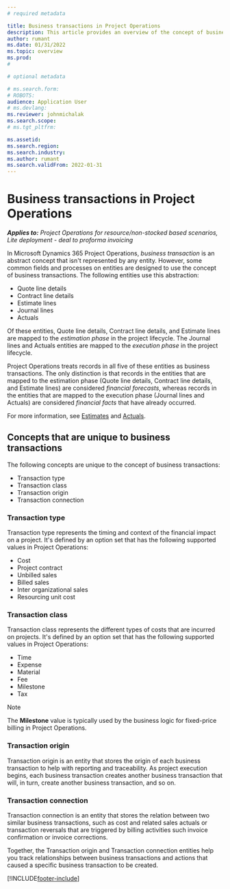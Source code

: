```yaml
---
# required metadata

title: Business transactions in Project Operations 
description: This article provides an overview of the concept of business transactions in Microsoft Dynamics 365 Project Operations.
author: rumant
ms.date: 01/31/2022
ms.topic: overview
ms.prod: 
#

# optional metadata

# ms.search.form: 
# ROBOTS: 
audience: Application User
# ms.devlang: 
ms.reviewer: johnmichalak
ms.search.scope: 
# ms.tgt_pltfrm: 

ms.assetid: 
ms.search.region: 
ms.search.industry: 
ms.author: rumant
ms.search.validFrom: 2022-01-31
---
```


# Business transactions in Project Operations

_**Applies to:** Project Operations for resource/non-stocked based scenarios, Lite deployment - deal to proforma invoicing_

In Microsoft Dynamics 365 Project Operations, *business transaction* is an abstract concept that isn't represented by any entity. However, some common fields and processes on entities are designed to use the concept of business transactions. The following entities use this abstraction:

- Quote line details
- Contract line details
- Estimate lines
- Journal lines
- Actuals

Of these entities, Quote line details, Contract line details, and Estimate lines are mapped to the *estimation phase* in the project lifecycle. The Journal lines and Actuals entities are mapped to the *execution phase* in the project lifecycle.

Project Operations treats records in all five of these entities as business transactions. The only distinction is that records in the entities that are mapped to the estimation phase (Quote line details, Contract line details, and Estimate lines) are considered *financial forecasts*, whereas records in the entities that are mapped to the execution phase (Journal lines and Actuals) are considered *financial facts* that have already occurred.

For more information, see [Estimates](../project-management/estimating-projects-overview.md) and [Actuals](actuals-overview.md).

## Concepts that are unique to business transactions

The following concepts are unique to the concept of business transactions:

- Transaction type
- Transaction class
- Transaction origin
- Transaction connection

### Transaction type

Transaction type represents the timing and context of the financial impact on a project. It's defined by an option set that has the following supported values in Project Operations:

- Cost
- Project contract
- Unbilled sales
- Billed sales
- Inter organizational sales
- Resourcing unit cost

### Transaction class

Transaction class represents the different types of costs that are incurred on projects. It's defined by an option set that has the following supported values in Project Operations:

- Time
- Expense
- Material
- Fee
- Milestone
- Tax

> [!NOTE]
> The **Milestone** value is typically used by the business logic for fixed-price billing in Project Operations.

### Transaction origin

Transaction origin is an entity that stores the origin of each business transaction to help with reporting and traceability. As project execution begins, each business transaction creates another business transaction that will, in turn, create another business transaction, and so on.

### Transaction connection

Transaction connection is an entity that stores the relation between two similar business transactions, such as cost and related sales actuals or transaction reversals that are triggered by billing activities such invoice confirmation or invoice corrections.

Together, the Transaction origin and Transaction connection entities help you track relationships between business transactions and actions that caused a specific business transaction to be created.

[!INCLUDE[footer-include](../includes/footer-banner.md)]
